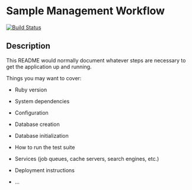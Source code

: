 Sample Management Workflow
==========================

[![Build Status](https://travis-ci.org/radome/sm_workflow_lims.svg?branch=test_openstack)](https://travis-ci.org/radome/sm_workflow_lims)

Description
-----------

This README would normally document whatever steps are necessary to get the
application up and running.

Things you may want to cover:

* Ruby version

* System dependencies

* Configuration

* Database creation

* Database initialization

* How to run the test suite

* Services (job queues, cache servers, search engines, etc.)

* Deployment instructions

* ...

